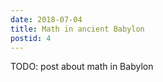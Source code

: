 ```yaml
---
date: 2018-07-04
title: Math in ancient Babylon
postid: 4
---
```


TODO: post about math in Babylon

